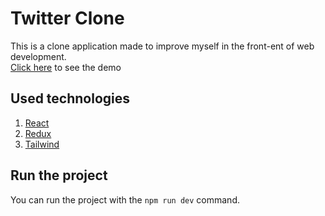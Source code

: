 # Twitter Clone

This is a clone application made to improve myself in the front-ent of web development. <br>
[Click here](https://react-twitter-clone-drab.vercel.app/) to see the demo

## Used technologies
<ol>
    <li><a href="https://react.dev/">React</a></li>
    <li><a href="https://redux.js.org/">Redux</a></li>
    <li><a href="https://tailwindcss.com/">Tailwind</a></li>
</ol>

## Run the project
You can run the project with the `npm run dev` command.

